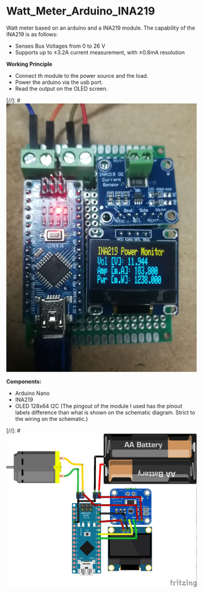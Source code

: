 # Watt_Meter_Arduino_INA219

Watt meter based on an arduino and a INA219 module. The capability of the INA219 is as follows:
* Senses Bus Voltages from 0 to 26 V
* Supports up to ±3.2A current measurement, with ±0.8mA resolution

**Working Principle**
* Connect th module to the power source and the load.
* Power the arduino via the usb port.
* Read the output on the OLED screen.

[//]: # ![](img.jpg)

**Components:**
* Arduino Nano
* INA219
* OLED 128x64 I2C (The pingout of the module I used has the pinout labels difference than what is shown on the schematic diagram. Strict to the wiring on the schematic.)

[//]: # ![](Arduino_INA219_bb.jpg)
